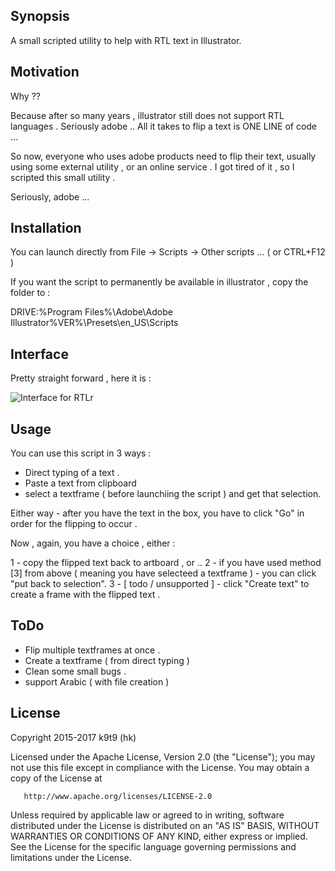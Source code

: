 ## Synopsis

A small scripted utility to help with RTL text in Illustrator.

## Motivation

Why ??

Because after so many years , illustrator still does not support RTL languages . Seriously adobe ..
All it takes to flip a text is ONE LINE of code ...

So now, everyone who uses adobe products need to flip their text, usually using some external utility , or an online service .
I got tired of it , so I scripted this small utility .

Seriously, adobe ...

## Installation

You can launch directly from File -> Scripts -> Other scripts ... ( or CTRL+F12 )

If you want the script to permanently be available in illustrator , copy the folder to :

DRIVE:\%Program Files%\Adobe\Adobe Illustrator%VER%\Presets\en_US\Scripts

## Interface 

Pretty straight forward , here it is :


![Interface for RTLr](https://cloud.githubusercontent.com/assets/23067654/22555296/3097eac8-e99e-11e6-90b4-7c7a4444eb5f.jpg)
 
## Usage 

You can use this script in 3 ways :

- Direct typing of a text .
- Paste a text from clipboard 
- select a textframe ( before launchiing the script ) and get that selection.

Either way - after you have the text in the box, you have to click "Go" in order for the flipping to occur .

Now , again, you have a choice , either :

1 - copy the flipped text back to artboard , or ..
2 - if you have used method [3] from above ( meaning you have selecteed a textframe ) - you can click "put back to selection".
3 - [ todo / unsupported ] - click "Create text" to create a frame with the flipped text .

## ToDo

 * Flip multiple textframes at once .
 * Create a textframe ( from direct typing ) 
 * Clean some small bugs .
 * support Arabic ( with file creation )
 
## License

   Copyright 2015-2017 k9t9 (hk)

   Licensed under the Apache License, Version 2.0 (the "License");
   you may not use this file except in compliance with the License.
   You may obtain a copy of the License at

       http://www.apache.org/licenses/LICENSE-2.0

   Unless required by applicable law or agreed to in writing, software
   distributed under the License is distributed on an "AS IS" BASIS,
   WITHOUT WARRANTIES OR CONDITIONS OF ANY KIND, either express or implied.
   See the License for the specific language governing permissions and
   limitations under the License.